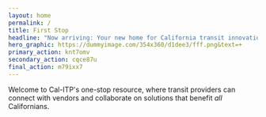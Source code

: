 ```yaml
---
layout: home
permalink: /
title: First Stop
headline: "Now arriving: Your new home for California transit innovations"
hero_graphic: https://dummyimage.com/354x360/d1dee3/fff.png&text=+
primary_action: knt7omv
secondary_action: cqce87u
final_action: m79ixx7
---
```

Welcome to Cal-ITP's one-stop resource, where transit providers can connect with
vendors and collaborate on solutions that benefit *all* Californians.
